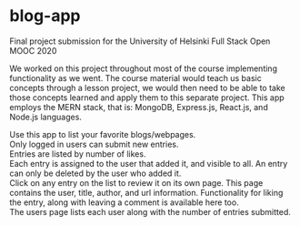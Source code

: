 # blog-app
Final project submission for the University of Helsinki Full Stack Open MOOC 2020

We worked on this project throughout most of the course implementing functionality as we went. The course material would teach us basic concepts through a lesson project, we would then need to be able to take those concepts learned and apply them to this separate project. This app employs the MERN stack, that is: MongoDB, Express.js, React.js, and Node.js languages. 

<blog-list app>
  
  Use this app to list your favorite blogs/webpages.<br />
  Only logged in users can submit new entries.<br />
  Entries are listed by number of likes.<br />
  Each entry is assigned to the user that added it, and visible to all. An entry can only be deleted by the user who added it.<br />
  Click on any entry on the list to review it on its own page. This page contains the user, title, author, and url information. Functionality for liking the entry, along with         leaving a comment is available here too.<br />
  The users page lists each user along with the number of entries submitted.<br />
